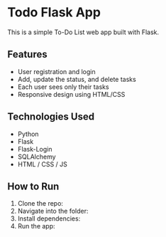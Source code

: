 # Todo Flask App

This is a simple To-Do List web app built with Flask.

## Features

- User registration and login
- Add, update the status, and delete tasks
- Each user sees only their tasks
- Responsive design using HTML/CSS

## Technologies Used

- Python
- Flask
- Flask-Login
- SQLAlchemy
- HTML / CSS / JS

## How to Run

1. Clone the repo:
2. Navigate into the folder:
3. Install dependencies:
4. Run the app:



